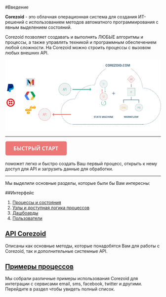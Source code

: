 #Введение

**Corezoid** - это облачная операционная система для создания ИТ-решений с использованием методов автоматного программирования с явным выделением состояний.

Corezoid позволяет создавать и выполнять ЛЮБЫЕ алгоритмы и процессы, а также управлять техникой и программным обеспечением любой сложности.
На Corezoid можно строить процессы с вызовом любых внешних API.

![API](api/img/API.png)

---
[![btn](api/img/btn.png)](https://www.corezoid.com/ru/qstart)

поможет легко и быстро создать Ваш первый процесс, открыть к нему доступ для API и загрузить данные для обработки.

---

Мы выделили основные разделы, которые были бы Вам интересны:

##Интерфейс
1. [Процессы и состояния](interface/process_and_state/processes.md)
1. [Узлы и доступная логика процессов](interface/nodes/README.md)
1. [Дашбоарды](interface/dashboard.md)
1. [Пользователи](interface/users_groups.md)


## [API Corezoid](api/README.md)
Описаны как основные методы, которые понадобятся Вам для работы с Corezoid, так и дополнительные системные API.

## [Примеры процессов](plugins/README.md)
Мы собрали различные примеры использования Corezoid для интеграции с сервисами email, sms, facebook, twitter и другими. Перейдите в раздел чтобы увидеть полный список.


